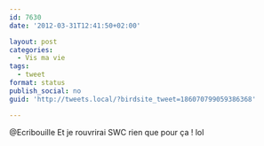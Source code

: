 ```yaml
---
id: 7630
date: '2012-03-31T12:41:50+02:00'

layout: post
categories:
  - Vis ma vie
tags:
  - tweet
format: status
publish_social: no
guid: 'http://tweets.local/?birdsite_tweet=186070799059386368'

---
```


@Ecribouille Et je rouvrirai SWC rien que pour ça ! lol
